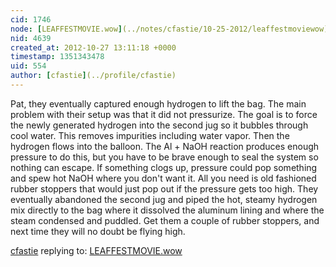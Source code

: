 ```yaml
---
cid: 1746
node: [LEAFFESTMOVIE.wow](../notes/cfastie/10-25-2012/leaffestmoviewow)
nid: 4639
created_at: 2012-10-27 13:11:18 +0000
timestamp: 1351343478
uid: 554
author: [cfastie](../profile/cfastie)
---
```


Pat, they eventually captured enough hydrogen to lift the bag. The main problem with their setup was that it did not pressurize. The goal is to force the newly generated hydrogen into the second jug so it bubbles through cool water. This removes impurities including water vapor. Then the hydrogen flows into the balloon.  The Al + NaOH reaction produces enough pressure to do this, but you have to be brave enough to seal the system so nothing can escape.  If something clogs up, pressure could pop something and spew hot NaOH where you don't want it. All you need is old fashioned rubber stoppers that would just pop out if the pressure gets too high. They eventually abandoned the second jug and piped the hot, steamy hydrogen mix directly to the bag where it dissolved the aluminum lining and where the steam condensed and puddled.  Get them a couple of rubber stoppers, and next time they will no doubt be flying high.

[cfastie](../profile/cfastie) replying to: [LEAFFESTMOVIE.wow](../notes/cfastie/10-25-2012/leaffestmoviewow)

